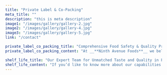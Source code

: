 ```yaml
---
title: "Private Label & Co-Packing"
meta_title: ""
description: "this is meta description"
image1: "/images/gallery/gallery-2.jpg"
image2: "/images/gallery/gallery-4.jpg"
image3: "/images/gallery/gallery-5.jpg"
link: "/contact"

private_label_co_packing_title: "Comprehensive Food Safety & Quality Program"
private_label_co_packing_content: "At __**Ninth Avenue Foods**__ we believe that your products and our capabilities and experience is a winning combination!\n\nWe are proud to produce and package for reputable brands and private label vendors across the country as well as internationally."

shelf_life_title: "Our Expert Team for Unmatched Taste and Quality in Food Manufacturing"
shelf_life_content: "If you’d like to know more about our capabilities and offerings, please __**contact us**__. Our expert team is committed to achieving the exact taste and quality that your customers love with a level of personal care and attention that is unmatched in the industry."
---
```

